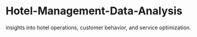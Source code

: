 # Hotel-Management-Data-Analysis
insights into hotel operations, customer behavior, and service optimization.
